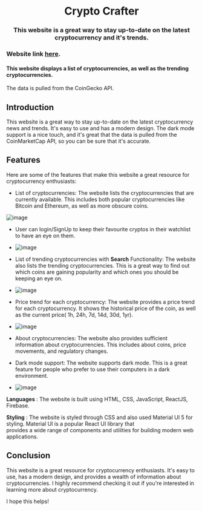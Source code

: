 <h1 align="center"> Crypto Crafter </h1>
<h3 align="center"> This website is a great way to stay up-to-date on the latest cryptocurrency and it's trends. </h3>

### Website link [here](https://dynamic-crypto-crafter.netlify.app/).
#### This website displays a list of cryptocurrencies, as well as the trending cryptocurrencies.
The data is pulled from the CoinGecko API.

## Introduction
 This website is a great way to stay up-to-date on the latest cryptocurrency news and trends. It's easy to use and has a modern design. The dark mode support is a nice touch, and it's great that the data is pulled from the CoinMarketCap API, so you can be sure that it's accurate.

## Features
Here are some of the features that make this website a great resource for cryptocurrency enthusiasts:

* List of cryptocurrencies: The website lists the cryptocurrencies that are currently available. This includes both popular cryptocurrencies like Bitcoin and Ethereum, as well as more obscure coins.
  
![image](https://github.com/user-attachments/assets/bb84b778-ee82-463b-97dc-c6e1f22c2f34)

* User can login/SignUp to keep their favourite cryptos in their watchlist to have an eye on them.
  
* ![image](https://github.com/user-attachments/assets/7ae2d07c-8dfc-40b0-be73-1999164f46bb)

* List of trending cryptocurrencies with **Search** Functionality: The website also lists the trending cryptocurrencies. This is a great way to find out which coins are gaining popularity and which ones you should be keeping an eye on.
  
* ![image](https://github.com/user-attachments/assets/1bbebcc9-a7f8-4c06-8637-e16a30e81bdb)
  
* Price trend for each cryptocurrency: The website provides a price trend for each cryptocurrency. It shows the historical price of the coin, as well as the current price( 1h, 24h, 7d, 14d, 30d, 1yr).
  
* ![image](https://github.com/user-attachments/assets/4c8a3621-fc59-49b1-9e94-ffaa597d2c7a)

* About cryptocurrencies: The website also provides sufficient information about cryptocurrencies. This includes about coins, price movements, and regulatory changes.

* Dark mode support: The website supports dark mode. This is a great feature for people who prefer to use their computers in a dark environment.

* ![image](https://github.com/user-attachments/assets/ce33d008-bbb7-4563-9a06-098007c1cadf)


 **Languages** : The website is built using HTML, CSS, JavaScript, ReactJS, Firebase.

 
 **Styling** : The website is styled through CSS and also used Material UI 5 for styling. Material UI is a popular React UI library that    
               provides a wide range of components and utilities for building modern web applications.
## Conclusion
This website is a great resource for cryptocurrency enthusiasts. It's easy to use, has a modern design, and provides a wealth of information about cryptocurrencies. I highly recommend checking it out if you're interested in learning more about cryptocurrency.

I hope this helps!
